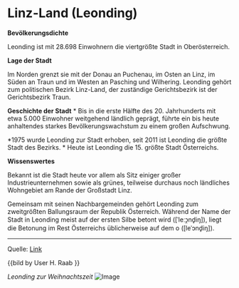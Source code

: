﻿# Linz-Land (Leonding)



**Bevölkerungsdichte**


Leonding ist mit 28.698 Einwohnern die viertgrößte Stadt in Oberösterreich. 


**Lage der Stadt**


Im Norden grenzt sie mit der Donau an Puchenau, im Osten an Linz, im Süden an Traun und im Westen an Pasching und Wilhering. 
Leonding gehört zum politischen Bezirk Linz-Land, der zuständige Gerichtsbezirk ist der Gerichtsbezirk Traun.


**Geschichte der Stadt**
* 
Bis in die erste Hälfte des 20. Jahrhunderts mit etwa 5.000 Einwohner weitgehend ländlich geprägt, führte ein bis heute anhaltendes starkes Bevölkerungswachstum zu einem großen Aufschwung.

*1975 wurde Leonding zur Stadt erhoben, seit 2011 ist Leonding die größte Stadt des Bezirks.
* 
Heute ist Leonding die 15. größte Stadt Österreichs.


**Wissenswertes**

Bekannt ist die Stadt heute vor allem als Sitz einiger großer Industrieunternehmen sowie als grünes, teilweise durchaus noch ländliches Wohngebiet am Rande der Großstadt Linz.

Gemeinsam mit seinen Nachbargemeinden gehört Leonding zum zweitgrößten Ballungsraum der Republik Österreich.
 Während der Name der Stadt in Leonding meist auf der ersten Silbe betont wird ([ˈleːɔ̯nd̥iŋ]), liegt die Betonung im Rest Österreichs üblicherweise auf dem o ([leˈɔnd̥iŋ]). 


---
Quelle: [Link](https://de.wikipedia.org/wiki/Leonding)

{{bild by User H. Raab }}


*Leonding zur Weihnachtszeit*
![Image](https://de.wikipedia.org/wiki/Leonding#/media/File:Leonding_Stadtplatz_Weihnachten.jpg)
